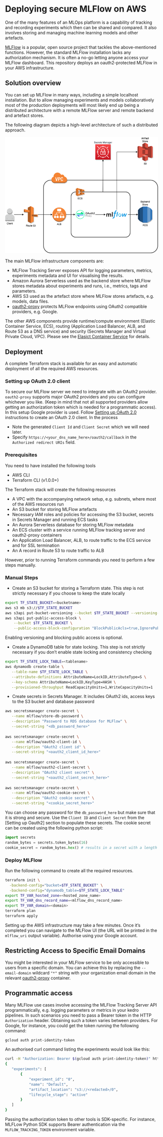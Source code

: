 # Deploying secure MLFlow on AWS

One of the many features of an MLOps platform is a capability of tracking and recording experiments which then can be shared and compared. It also involves storing and managing machine learning models and other artefacts.

[MLFlow](https://www.mlflow.org/) is a popular, open source project that tackles the above-mentioned functions. However, the standard MLFlow installation lacks any authorization mechanism. It is often a no-go letting anyone access your MLFlow dashboard. This repository deploys an oauth2-protected MLFlow in your AWS infrastructure.

## Solution overview

You can set up MLFlow in many ways, including a simple localhost installation. But to allow managing experiments and models collaboratively most of the production deployments will most likely end up being a distributed architecture with a remote MLFlow server and remote backend and artefact stores.

The following diagram depicts a high-level architecture of such a distributed approach.

![MLFlow deployment architecture](images/securemlflow.drawio.png)

The main MLFlow infrastructure components are:

* MLFlow Tracking Server exposes API for logging parameters, metrics, experiments metadata and UI for visualising the results.
* Amazon Aurora Serverless used as the backend store where MLFlow stores metadata about experiments and runs, i.e., metrics, tags and parameters.
* AWS S3 used as the artefact store where MLFlow stores artefacts, e.g. models, data files.
* [oauth2-proxy](https://oauth2-proxy.github.io/oauth2-proxy/) protects MLFlow endpoints using OAuth2 compatible providers, e.g. Google.

The other AWS components provide runtime/compute environment (Elastic Container Service, ECS), routing (Application Load Balancer, ALB, and Route 53 as a DNS service) and security (Secrets Manager and Virtual Private Cloud, VPC). Please see the [Elasict Container Service](docs/elastic_container_service.md) for details.

## Deployment

A complete Terraform stack is available for an easy and automatic deployment of all the required AWS resources.

### Setting up OAuth 2.0 client

To secure our MLFlow server we need to integrate with an OAuth2 provider. `oauth2-proxy` supports major OAuth2 providers and you can configure whichever you like. (Keep in mind that not all supported providers allow getting an authorization token which is needed for a programmatic access). In this setup Google provider is used. Follow [Setting up OAuth 2.0](https://support.google.com/cloud/answer/6158849?hl=en) instructions to create an OAuth 2.0 client. In the process

* Note the generated `Client Id` and `Client Secret` which we will need later.
* Specify `https://<your_dns_name_here>/oauth2/callback` in the `Authorized redirect URIs` field.

### Prerequisites

You need to have installed the following tools

* AWS CLI
* Terraform CLI (v1.0.0+)

The Terraform stack will create the following resources

* A VPC with the accompanying network setup, e.g. subnets,  where most of the AWS resources run
* An S3 bucket for storing MLFlow artefacts
* Necessary IAM roles and policies for accessing the S3 bucket, secrets in Secrets Manager and running ECS tasks
* An Aurora Serverless database for storing MLFlow metadata
* An ECS cluster with a service running MLFlow tracking server and oauth2-proxy containers
* An Application Load Balancer, ALB, to route traffic to the ECS service and for SSL termination
* An A record in Route 53 to route traffic to ALB

However, prior to running Terraform commands you need to perform a few steps manually.

### Manual Steps

* Create an S3 bucket for storing a Terraform state. This step is not strictly necessary if you choose to keep the state locally

```bash
export TF_STATE_BUCKET=<bucketname>
aws s3 mb s3://$TF_STATE_BUCKET
aws s3api put-bucket-versioning --bucket $TF_STATE_BUCKET --versioning-configuration Status=Enabled
aws s3api put-public-access-block \
    --bucket $TF_STATE_BUCKET \
    --public-access-block-configuration "BlockPublicAcls=true,IgnorePublicAcls=true,BlockPublicPolicy=true,RestrictPublicBuckets=true"
```

Enabling versioning and blocking public access is optional.

* Create a DynamoDB table for state locking. This step is not strictly necessary if you don’t enable state locking and consistency checking

```bash
export TF_STATE_LOCK_TABLE=<tablename>
aws dynamodb create-table \
   --table-name $TF_STATE_LOCK_TABLE \
   --attribute-definitions AttributeName=LockID,AttributeType=S \
   --key-schema AttributeName=LockID,KeyType=HASH \
   --provisioned-throughput ReadCapacityUnits=1,WriteCapacityUnits=1
```

* Create secrets in Secrets Manager. It includes OAuth2 ids, access keys to the S3 bucket and database password

```bash
aws secretsmanager create-secret \
   --name mlflow/store-db-password \
   --description "Password to RDS database for MLFlow" \
   --secret-string "<db_password_here>"
 
aws secretsmanager create-secret \
   --name mlflow/oauth2-client-id \
   --description "OAuth2 client id" \
   --secret-string "<oauth2_client_id_here>"
 
aws secretsmanager create-secret \
   --name mlflow/oauth2-client-secret \
   --description "OAuth2 client secret" \
   --secret-string "<oauth2_client_secret_here>"

aws secretsmanager create-secret \
   --name mlflow/oauth2-cookie-secret \
   --description "OAuth2 cookie secret" \
   --secret-string "<cookie_secret_here>"
```

You can choose any password for the `db_password_here` but make sure that it is strong and secure. Use the `Client ID` and `Client Secret` from the [Setting up Oauth2] section to populate these secrets. The cookie secret can be created using the following python script:
```python
import secrets
random_bytes = secrets.token_bytes(16)
cookie_secret = random_bytes.hex() # results in a secret with a length of 32
```

### Deploy MLFlow
Run the following command to create all the required resources.

```bash
terraform init \
  -backend-config="bucket=$TF_STATE_BUCKET" \
  -backend-config="dynamodb_table=$TF_STATE_LOCK_TABLE" 
export TF_VAR_hosted_zone=<hosted_zone_name>
export TF_VAR_dns_record_name=<mlflow_dns_record_name>
export TF_VAR_domain=<domain>
terraform plan
terraform apply
```

Setting up the AWS infrastructure may take a few minutes. Once it’s completed you can navigate to the MLFlow UI (the URL will be printed in the `mlflow_uri` output variable). Authorise using your Google account.

## Restricting Access to Specific Email Domains

You might be interested in your MLFlow service to be only accessible to users from a specific domain. You can achieve this by replacing the `--email-domain` wildcard `"*"` string with your organization email domain in the relevant [oauth2-proxy](ecs.tf) container.

## Programmatic access

Many MLFlow use cases involve accessing the MLFlow Tracking Server API programmatically, e.g. logging parameters or metrics in your kedro pipelines. In such scenarios you need to pass a Bearer token in the HTTP `Authorization` header. Obtaining such a token varies between providers. For Google, for instance, you could get the token running the following command:

```bash
gcloud auth print-identity-token
```

An authorised curl command listing the experiments would look like this:

```bash
curl -H "Authorization: Bearer $(gcloud auth print-identity-token)" https://<redacted>/api/2.0/mlflow/experiments/list
{
   "experiments": [
       {
           "experiment_id": "0",
           "name": "Default",
           "artifact_location": "s3://<redacted>/0",
           "lifecycle_stage": "active"
       }
   ]
}
```

Passing the authorization token to other tools is SDK-specific. For instance, MLFLow Python SDK supports Bearer authentication via the `MLFLOW_TRACKING_TOKEN` environment variable.
